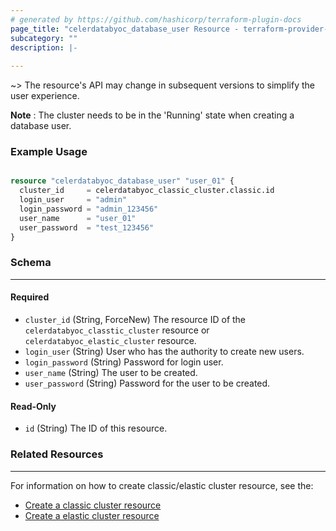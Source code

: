 ```yaml
---
# generated by https://github.com/hashicorp/terraform-plugin-docs
page_title: "celerdatabyoc_database_user Resource - terraform-provider-celerdatabyoc"
subcategory: ""
description: |-
  
---
```


~> The resource's API may change in subsequent versions to simplify the user experience.

**Note** : The cluster needs to be in the 'Running' state when creating a database user.

### Example Usage

```terraform

resource "celerdatabyoc_database_user" "user_01" {
  cluster_id     = celerdatabyoc_classic_cluster.classic.id
  login_user     = "admin"
  login_password = "admin_123456"
  user_name      = "user_01"
  user_password  = "test_123456"
}

```

### Schema
<hr/>

#### Required

* `cluster_id` (String, ForceNew) The resource ID of the `celerdatabyoc_classtic_cluster` resource or 
  `celerdatabyoc_elastic_cluster` resource.
* `login_user` (String) User who has the authority to create new users.
* `login_password` (String) Password for login user.
* `user_name` (String) The user to be created.
* `user_password` (String) Password for the user to be created.


#### Read-Only
- `id` (String) The ID of this resource.

### Related Resources
<hr/>

For information on how to create classic/elastic cluster resource, see the:
- [Create a classic cluster resource](https://registry.terraform.io/providers/CelerData/celerdatabyoc/latest/docs/resources/classic_cluster)
- [Create a elastic cluster resource](https://registry.terraform.io/providers/CelerData/celerdatabyoc/latest/docs/resources/elastic_cluster)
